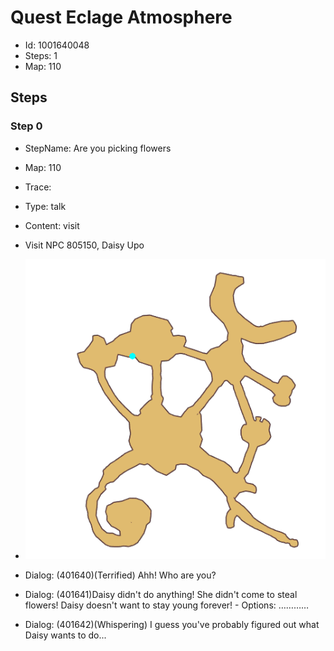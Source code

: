 # Quest Eclage Atmosphere

- Id: 1001640048
- Steps: 1
- Map: 110

## Steps

### Step 0
- StepName:  Are you picking flowers
- Map:  110
- Trace:  
- Type:  talk
- Content:  visit
- Visit NPC 805150, Daisy Upo

- ![images/1001640048_0.png](images/1001640048_0.png)
- Dialog: (401640)(Terrified) Ahh! Who are you?
- Dialog: (401641)Daisy didn't do anything! She didn't come to steal flowers! Daisy doesn't want to stay young forever! - Options: …………
- Dialog: (401642)(Whispering) I guess you've probably figured out what Daisy wants to do...


